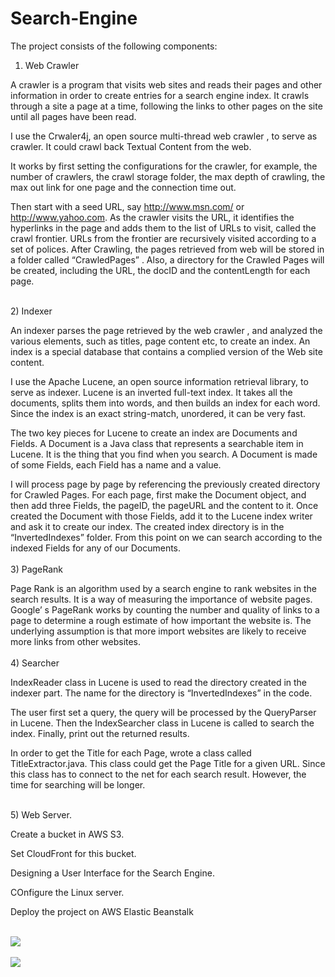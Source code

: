 Search-Engine
=============

The project consists of the following components:

1)  Web Crawler

A crawler is a program that visits web sites and reads their pages and other information in order to create 
entries for a search engine index. It crawls through a site a page at a time, following the links to other pages 
on the site until all pages have been read. 

I use the Crwaler4j, an open source multi-thread web crawler , to serve as crawler. It could crawl back Textual Content from the web. 

It works by first setting the configurations for the crawler, for example, the number of crawlers, the crawl storage folder, the max depth of crawling, the max out link for one page and the connection time out. 

Then start with a seed URL, say http://www.msn.com/ or http://www.yahoo.com. As the crawler visits the URL, it identifies the hyperlinks in the page and adds them to the list of URLs to visit, called the crawl frontier. URLs from the frontier are recursively visited according to a set of polices. After Crawling, the pages retrieved from web will be stored in a folder called “CrawledPages” . Also, a directory for the Crawled Pages will be created, including the URL, the docID and the contentLength for each page.

<br>
2)  Indexer

An indexer parses the page retrieved by the web crawler , and analyzed the various elements, such as titles, page content etc, to create an index. An index is a special database that contains a complied version of the Web site content. 

I use the Apache Lucene, an open source information retrieval library, to serve as  indexer. Lucene is an inverted full-text index. It takes all the documents, splits them into words, and then builds an index for each word. Since the index is an exact string-match, unordered, it can be very fast.

The two key pieces for Lucene to create an index are Documents and Fields. A Document is a Java class that 
represents a searchable item in Lucene. It is the thing that you find when you search.  A Document is made 
of some Fields, each Field has a name and a value.

I will process page by page by referencing the previously created directory for Crawled Pages. For each page, first make the Document object, and then add three Fields, the pageID, the pageURL and the content to it. Once created the Document with those Fields, add it to the Lucene index writer and ask it to create our index. The created index directory is in the “InvertedIndexes” folder. From this point on we can search according to the indexed Fields for any of our Documents. <br>
<br>
3)  PageRank

Page Rank is an algorithm used by a search engine to rank websites in the search results. It is a way of measuring the importance of website pages. Google’ s PageRank works by counting the number and quality of links to a page to determine a rough estimate of how important the website is. The underlying assumption is that more import websites are likely to receive more links from other websites.
<br>
<br>
4)  Searcher

IndexReader class in Lucene is used to read the directory created in the indexer part. The name for the directory is “InvertedIndexes” in the code. 

The user first set a query, the query will be processed by the QueryParser in Lucene. Then the IndexSearcher class in Lucene is called to search the index. Finally, print out the returned results.

In order to get the Title for each Page, wrote a class called TitleExtractor.java. This class  could get the Page Title for a given URL. Since this class has to connect to the net for each search result. However, the time for searching will be longer. 

<br>
5)  Web Server. 

Create a bucket in AWS S3. 

Set CloudFront for this bucket. 

Designing a User Interface for the Search Engine.

COnfigure the Linux server. 

Deploy the project on AWS Elastic Beanstalk


<br>
<img src="https://s3.amazonaws.com/js4153/20.png">

<br>
<br>
<img src="https://s3.amazonaws.com/js4153/21.png">
